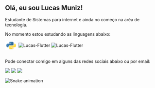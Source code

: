 ## Olá, eu sou Lucas Muniz!

Estudante de Sistemas para internet e ainda no começo na aréa de tecnologia.

No momento estou estudando as linguagens abaixo:
<div style="display: inline_block align:"right">
  <img align="center" alt="Lucas-Python" height="30" width="40" src="https://raw.githubusercontent.com/devicons/devicon/master/icons/python/python-original.svg">
  <img align="center" alt="Lucas-Flutter" height="25" width="40" src="https://cdn.jsdelivr.net/gh/devicons/devicon/icons/flutter/flutter-plain.svg">
  <img align="center" alt="Lucas-Flutter" height="30" width="40" src="https://cdn.jsdelivr.net/gh/devicons/devicon/icons/java/java-original.svg">                                                                                                                                                 
</div>
    
##

Pode conectar comigo em alguns das redes sociais abaixo ou por email:

<div> 

<a href="https://instagram.com/lucasmuniz95_" target="_blank"><img src="https://img.shields.io/badge/-Instagram-%23E4405F?style=for-the-badge&logo=instagram&logoColor=white" target="blank"></a>
  <a href = "mailto:andradelucasmuniz@gmail.com"><img src="https://img.shields.io/badge/Gmail-D14836?style=for-the-badge&logo=gmail&logoColor=white" target="blank"></a>
  <a href="https://www.linkedin.com/in/lucasmuniz95/" target="blank"><img src="https://img.shields.io/badge/-LinkedIn-%230077B5?style=for-the-badge&logo=linkedin&logoColor=white" target="blank"></a>
 
  ![Snake animation](https://github.com/lucasmuniz95/lucasmuniz95/blob/output/github-contribution-grid-snake.svg)
 
</div>
